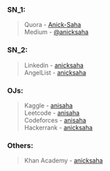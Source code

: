 ### SN_1:
> Quora - [Anick-Saha](https://www.quora.com/profile/Anick-Saha) <br/>
> Medium - [@anicksaha](https://medium.com/@anicksaha)

### SN_2:
> Linkedin - [anicksaha](https://www.linkedin.com/in/anicksaha/) <br/>
> AngelList - [anicksaha](https://angel.co/anicksaha) <br/>

### OJs:
> Kaggle - [anisaha](https://www.kaggle.com/anisaha) <br/>
> Leetcode - [anisaha](https://leetcode.com/anisaha/) <br/>
> Codeforces - [anisaha](https://codeforces.com/profile/anisaha) <br/>
> Hackerrank - [anicksaha](https://www.hackerrank.com/anicksaha)

### Others: 
> Khan Academy - [anicksaha](https://www.khanacademy.org/profile/anicksaha/)
